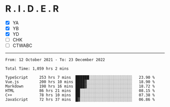 # R . I . D . E . R

- [x] YA
- [x] YB
- [x] YD
- [ ] CHK
- [ ] CTWABC

---

<!--START_SECTION:waka-->

```text
From: 12 October 2021 - To: 23 December 2022

Total Time: 1,059 hrs 2 mins

TypeScript     253 hrs 7 mins  ██████░░░░░░░░░░░░░░░░░░░   23.90 %
Vue.js         200 hrs 10 mins ████▓░░░░░░░░░░░░░░░░░░░░   18.90 %
Markdown       198 hrs 16 mins ████▓░░░░░░░░░░░░░░░░░░░░   18.72 %
HTML           86 hrs 21 mins  ██░░░░░░░░░░░░░░░░░░░░░░░   08.15 %
C++            78 hrs 10 mins  ██░░░░░░░░░░░░░░░░░░░░░░░   07.38 %
JavaScript     72 hrs 37 mins  █▓░░░░░░░░░░░░░░░░░░░░░░░   06.86 %
```

<!--END_SECTION:waka-->
